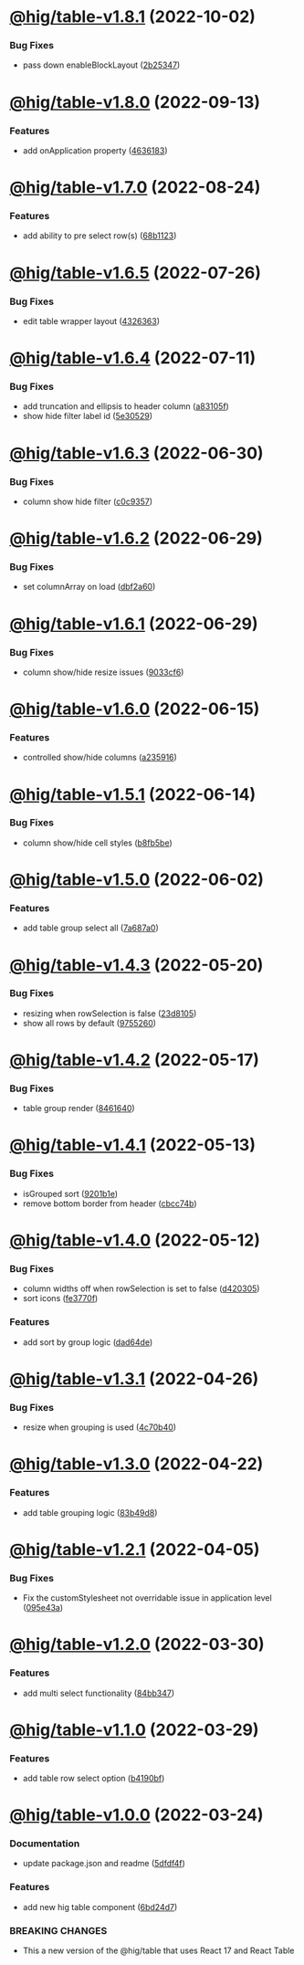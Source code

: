 # [@hig/table-v1.8.1](https://github.com/Autodesk/hig/compare/@hig/table@1.8.0...@hig/table@1.8.1) (2022-10-02)


### Bug Fixes

* pass down enableBlockLayout ([2b25347](https://github.com/Autodesk/hig/commit/2b25347))

# [@hig/table-v1.8.0](https://github.com/Autodesk/hig/compare/@hig/table@1.7.0...@hig/table@1.8.0) (2022-09-13)


### Features

* add onApplication property ([4636183](https://github.com/Autodesk/hig/commit/4636183))

# [@hig/table-v1.7.0](https://github.com/Autodesk/hig/compare/@hig/table@1.6.5...@hig/table@1.7.0) (2022-08-24)


### Features

* add ability to pre select row(s) ([68b1123](https://github.com/Autodesk/hig/commit/68b1123))

# [@hig/table-v1.6.5](https://github.com/Autodesk/hig/compare/@hig/table@1.6.4...@hig/table@1.6.5) (2022-07-26)


### Bug Fixes

* edit table wrapper layout ([4326363](https://github.com/Autodesk/hig/commit/4326363))

# [@hig/table-v1.6.4](https://github.com/Autodesk/hig/compare/@hig/table@1.6.3...@hig/table@1.6.4) (2022-07-11)


### Bug Fixes

* add truncation and ellipsis to header column ([a83105f](https://github.com/Autodesk/hig/commit/a83105f))
* show hide filter label id ([5e30529](https://github.com/Autodesk/hig/commit/5e30529))

# [@hig/table-v1.6.3](https://github.com/Autodesk/hig/compare/@hig/table@1.6.2...@hig/table@1.6.3) (2022-06-30)


### Bug Fixes

* column show hide filter ([c0c9357](https://github.com/Autodesk/hig/commit/c0c9357))

# [@hig/table-v1.6.2](https://github.com/Autodesk/hig/compare/@hig/table@1.6.1...@hig/table@1.6.2) (2022-06-29)


### Bug Fixes

* set columnArray on load ([dbf2a60](https://github.com/Autodesk/hig/commit/dbf2a60))

# [@hig/table-v1.6.1](https://github.com/Autodesk/hig/compare/@hig/table@1.6.0...@hig/table@1.6.1) (2022-06-29)


### Bug Fixes

* column show/hide resize issues ([9033cf6](https://github.com/Autodesk/hig/commit/9033cf6))

# [@hig/table-v1.6.0](https://github.com/Autodesk/hig/compare/@hig/table@1.5.1...@hig/table@1.6.0) (2022-06-15)


### Features

* controlled show/hide columns ([a235916](https://github.com/Autodesk/hig/commit/a235916))

# [@hig/table-v1.5.1](https://github.com/Autodesk/hig/compare/@hig/table@1.5.0...@hig/table@1.5.1) (2022-06-14)


### Bug Fixes

* column show/hide cell styles ([b8fb5be](https://github.com/Autodesk/hig/commit/b8fb5be))

# [@hig/table-v1.5.0](https://github.com/Autodesk/hig/compare/@hig/table@1.4.3...@hig/table@1.5.0) (2022-06-02)


### Features

* add table group select all ([7a687a0](https://github.com/Autodesk/hig/commit/7a687a0))

# [@hig/table-v1.4.3](https://github.com/Autodesk/hig/compare/@hig/table@1.4.2...@hig/table@1.4.3) (2022-05-20)


### Bug Fixes

* resizing when rowSelection is false ([23d8105](https://github.com/Autodesk/hig/commit/23d8105))
* show all rows by default ([9755260](https://github.com/Autodesk/hig/commit/9755260))

# [@hig/table-v1.4.2](https://github.com/Autodesk/hig/compare/@hig/table@1.4.1...@hig/table@1.4.2) (2022-05-17)


### Bug Fixes

* table group render ([8461640](https://github.com/Autodesk/hig/commit/8461640))

# [@hig/table-v1.4.1](https://github.com/Autodesk/hig/compare/@hig/table@1.4.0...@hig/table@1.4.1) (2022-05-13)


### Bug Fixes

* isGrouped sort ([9201b1e](https://github.com/Autodesk/hig/commit/9201b1e))
* remove bottom border from header ([cbcc74b](https://github.com/Autodesk/hig/commit/cbcc74b))

# [@hig/table-v1.4.0](https://github.com/Autodesk/hig/compare/@hig/table@1.3.1...@hig/table@1.4.0) (2022-05-12)


### Bug Fixes

* column widths off when rowSelection is set to false ([d420305](https://github.com/Autodesk/hig/commit/d420305))
* sort icons ([fe3770f](https://github.com/Autodesk/hig/commit/fe3770f))


### Features

* add sort by group logic ([dad64de](https://github.com/Autodesk/hig/commit/dad64de))

# [@hig/table-v1.3.1](https://github.com/Autodesk/hig/compare/@hig/table@1.3.0...@hig/table@1.3.1) (2022-04-26)


### Bug Fixes

* resize when grouping is used ([4c70b40](https://github.com/Autodesk/hig/commit/4c70b40))

# [@hig/table-v1.3.0](https://github.com/Autodesk/hig/compare/@hig/table@1.2.1...@hig/table@1.3.0) (2022-04-22)


### Features

* add table grouping logic ([83b49d8](https://github.com/Autodesk/hig/commit/83b49d8))

# [@hig/table-v1.2.1](https://github.com/Autodesk/hig/compare/@hig/table@1.2.0...@hig/table@1.2.1) (2022-04-05)


### Bug Fixes

* Fix the customStylesheet not overridable issue in application level ([095e43a](https://github.com/Autodesk/hig/commit/095e43a))

# [@hig/table-v1.2.0](https://github.com/Autodesk/hig/compare/@hig/table@1.1.0...@hig/table@1.2.0) (2022-03-30)


### Features

* add multi select functionality ([84bb347](https://github.com/Autodesk/hig/commit/84bb347))

# [@hig/table-v1.1.0](https://github.com/Autodesk/hig/compare/@hig/table@1.0.0...@hig/table@1.1.0) (2022-03-29)


### Features

* add table row select option ([b4190bf](https://github.com/Autodesk/hig/commit/b4190bf))

# [@hig/table-v1.0.0](https://github.com/Autodesk/hig/compare/@hig/table@0.3.3...@hig/table@1.0.0) (2022-03-24)


### Documentation

* update package.json and readme ([5dfdf4f](https://github.com/Autodesk/hig/commit/5dfdf4f))


### Features

* add new hig table component ([6bd24d7](https://github.com/Autodesk/hig/commit/6bd24d7))


### BREAKING CHANGES

* This a new version of the @hig/table that uses React 17 and React Table
